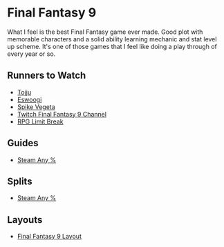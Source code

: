 # Final Fantasy 9

What I feel is the best Final Fantasy game ever made. Good plot with memorable
characters and a solid ability learning mechanic and stat level up scheme. It's
one of those games that I feel like doing a play through of every year or so.

## Runners to Watch

  * [Tojju][1]
  * [Eswoogi][2]
  * [Spike Vegeta][3]
  * [Twitch Final Fantasy 9 Channel][4]
  * [RPG Limit Break][5]

## Guides

  * [Steam Any %][6]

## Splits

  * [Steam Any %][7]

## Layouts

  * [Final Fantasy 9 Layout][8]

[1]: https://www.twitch.tv/tojju
[2]: https://www.twitch.tv/eswoogi
[3]: https://www.twitch.tv/spikevegeta
[4]: https://www.twitch.tv/directory/game/Final%20Fantasy%20IX
[5]: https://www.twitch.tv/rpglimitbreak
[6]: ./Guides/Any%25.md
[7]: ./Splits/Final_Fantasy_9.lsl
[8]: ./Layouts/Final_Fantasy_9_PC_Any%.lss
